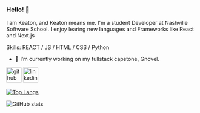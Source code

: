 ### Hello! 👋
I am Keaton, and Keaton means me.
I'm a student Developer at Nashville Software School. I enjoy learing new languages and Frameworks like React and Next.js

Skills: REACT / JS / HTML / CSS / Python
 
- 🌱 I’m currently working on my fullstack capstone, Gnovel.


[<img src='https://cdn.jsdelivr.net/npm/simple-icons@3.0.1/icons/github.svg' alt='github' height='40'>](https://github.com/Klaw47)  [<img src='https://cdn.jsdelivr.net/npm/simple-icons@3.0.1/icons/linkedin.svg' alt='linkedin' height='40'>](https://www.linkedin.com/in/keatonlaw/)  

[![Top Langs](https://github-readme-stats.vercel.app/api/top-langs/?username=Klaw47)](https://github.com/anuraghazra/github-readme-stats)

![GitHub stats](https://github-readme-stats.vercel.app/api?username=Klaw47&show_icons=true)  

